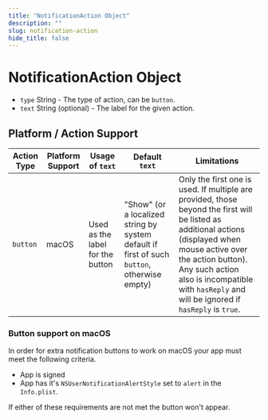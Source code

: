 ```yaml
---
title: "NotificationAction Object"
description: ""
slug: notification-action
hide_title: false
---
```


# NotificationAction Object

* `type` String - The type of action, can be `button`.
* `text` String (optional) - The label for the given action.

## Platform / Action Support

| Action Type | Platform Support | Usage of `text` | Default `text` | Limitations |
|-------------|------------------|-----------------|----------------|-------------|
| `button`    | macOS            | Used as the label for the button | "Show" (or a localized string by system default if first of such `button`, otherwise empty) | Only the first one is used. If multiple are provided, those beyond the first will be listed as additional actions (displayed when mouse active over the action button). Any such action also is incompatible with `hasReply` and will be ignored if `hasReply` is `true`. |

### Button support on macOS

In order for extra notification buttons to work on macOS your app must meet the
following criteria.

* App is signed
* App has it's `NSUserNotificationAlertStyle` set to `alert` in the `Info.plist`.

If either of these requirements are not met the button won't appear.
